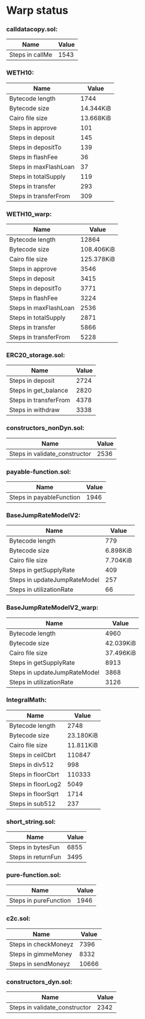 # Warp status
### calldatacopy.sol:
| Name | Value |
| ----------- | ----------- |
| Steps in callMe | 1543 |
### WETH10:
| Name | Value |
| ----------- | ----------- |
| Bytecode length | 1744 |
| Bytecode size | 14.344KiB |
| Cairo file size | 13.668KiB |
| Steps in approve | 101 |
| Steps in deposit | 145 |
| Steps in depositTo | 139 |
| Steps in flashFee | 36 |
| Steps in maxFlashLoan | 37 |
| Steps in totalSupply | 119 |
| Steps in transfer | 293 |
| Steps in transferFrom | 309 |
### WETH10_warp:
| Name | Value |
| ----------- | ----------- |
| Bytecode length | 12864 |
| Bytecode size | 108.406KiB |
| Cairo file size | 125.378KiB |
| Steps in approve | 3546 |
| Steps in deposit | 3415 |
| Steps in depositTo | 3771 |
| Steps in flashFee | 3224 |
| Steps in maxFlashLoan | 2536 |
| Steps in totalSupply | 2871 |
| Steps in transfer | 5866 |
| Steps in transferFrom | 5228 |
### ERC20_storage.sol:
| Name | Value |
| ----------- | ----------- |
| Steps in deposit | 2724 |
| Steps in get_balance | 2820 |
| Steps in transferFrom | 4378 |
| Steps in withdraw | 3338 |
### constructors_nonDyn.sol:
| Name | Value |
| ----------- | ----------- |
| Steps in validate_constructor | 2536 |
### payable-function.sol:
| Name | Value |
| ----------- | ----------- |
| Steps in payableFunction | 1946 |
### BaseJumpRateModelV2:
| Name | Value |
| ----------- | ----------- |
| Bytecode length | 779 |
| Bytecode size | 6.898KiB |
| Cairo file size | 7.704KiB |
| Steps in getSupplyRate | 409 |
| Steps in updateJumpRateModel | 257 |
| Steps in utilizationRate | 66 |
### BaseJumpRateModelV2_warp:
| Name | Value |
| ----------- | ----------- |
| Bytecode length | 4960 |
| Bytecode size | 42.039KiB |
| Cairo file size | 37.496KiB |
| Steps in getSupplyRate | 8913 |
| Steps in updateJumpRateModel | 3868 |
| Steps in utilizationRate | 3126 |
### IntegralMath:
| Name | Value |
| ----------- | ----------- |
| Bytecode length | 2748 |
| Bytecode size | 23.180KiB |
| Cairo file size | 11.811KiB |
| Steps in ceilCbrt | 110847 |
| Steps in div512 | 998 |
| Steps in floorCbrt | 110333 |
| Steps in floorLog2 | 5049 |
| Steps in floorSqrt | 1714 |
| Steps in sub512 | 237 |
### short_string.sol:
| Name | Value |
| ----------- | ----------- |
| Steps in bytesFun | 6855 |
| Steps in returnFun | 3495 |
### pure-function.sol:
| Name | Value |
| ----------- | ----------- |
| Steps in pureFunction | 1946 |
### c2c.sol:
| Name | Value |
| ----------- | ----------- |
| Steps in checkMoneyz | 7396 |
| Steps in gimmeMoney | 8332 |
| Steps in sendMoneyz | 10666 |
### constructors_dyn.sol:
| Name | Value |
| ----------- | ----------- |
| Steps in validate_constructor | 2342 |

